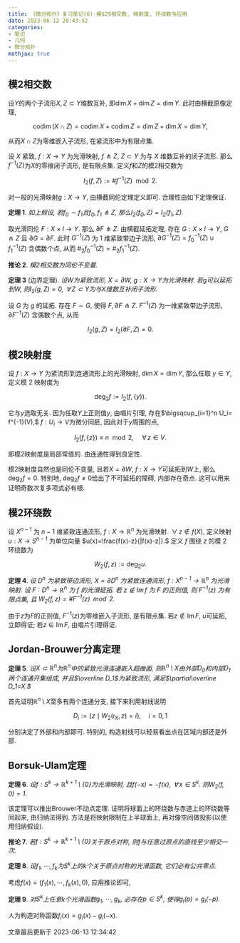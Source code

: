 ```yaml
---
title: 《微分拓扑》复习笔记(6)-模$2$相交数, 映射度, 环绕数与应用
date: 2023-06-12 20:43:52
categories: 
- 笔记
- 几何
- 微分拓扑
mathjax: true
---
```


## 模$2$相交数

设$Y$的两个子流形$X,Z\subset Y$维数互补, 即$\dim X+\dim Z=\dim Y.$
此时由横截原像定理,


$$
\operatorname{codim}(X\cap Z)=\operatorname{codim}X+\operatorname{codim}Z=\dim Z+\dim X=\dim Y,
$$


从而$X\cap Z$为零维嵌入子流形, 在紧流形中为有限点集.

设 $X$ 紧致, $f:X\rightarrow Y$ 为光滑映射, $f\pitchfork Z,$
$Z\subset Y$ 为与 $X$ 维数互补的闭子流形.
那么$f^{-1}(Z)$为$X$的零维闭子流形, 是有限点集.
定义$f$和$Z$的模$2$相交数为 

$$
I_2(f,Z):=\# f^{-1}(Z)\mod 2.
$$



对一般的光滑映射$g:X\rightarrow Y,$ 由横截同伦定理定义即可.
合理性由如下定理保证.

**定理 1**. *如上假设, 若$f_0\sim f_1$且$f_0,f_1\pitchfork Z,$ 那么$I_2(f_0,Z)=I_2(f_1,Z).$* 

取光滑同伦 $F:X\times I\rightarrow Y.$ 那么 $\partial F\pitchfork Z.$
由横截延拓定理, 存在 $G:X\times I\rightarrow Y,$ $G\pitchfork Z$ 且
$\partial G=\partial F.$ 此时 $G^{-1}(Z)$ 为 $1$ 维紧致带边子流形,
$\partial G^{-1}(Z)=f_0^{-1}(Z)\cup f_1^{-1}(Z)$ 含偶数个点, 从而
$\#_2 f_0^{-1}(Z)=\#_2f_1^{-1}(Z).$

**推论 2**. *模$2$相交数为同伦不变量.* 

**定理 3** (边界定理). *设$W$为紧致流形, $X=\partial W,$ $g:X\rightarrow Y$为光滑映射. 若$g$可以延拓到$W,$ 则$I_2(g,Z)=0,$ $\,\forall\,Z\subset Y$为与$X$维数互补闭子流形.* 

设 $G$ 为 $g$ 的延拓. 存在 $F\sim G,$ 使得 $F,\partial F\pitchfork Z.$
$F^{-1}(Z)$ 为一维紧致带边子流形, $\partial F^{-1}(Z)$ 含偶数个点, 从而



$$
I_2(g,Z)=I_2(\partial F,Z)=0.
$$



## 模$2$映射度

设 $f:X\rightarrow Y$ 为紧流形到连通流形上的光滑映射, $\dim X=\dim Y,$
那么任取 $y\in Y,$ 定义模 $2$ 映射度为 

$$
\deg_2f:=I_2(f,\{y\}).
$$


它与$y$选取无关. 因为任取$Y$上正则值$y$, 由唱片引理,
存在$\bigsqcup_{i=1}^n U_i= f^{-1}(V),$ $f:U_i\rightarrow V$为微分同胚,
因此对于$y$周围的点,


$$
I_2(f,\{z\})\equiv n\mod 2,\quad \,\forall\,z\in V.
$$


即模$2$映射度是局部常值的. 由连通性得到良定性.

模$2$映射度自然也是同伦不变量, 且若$X=\partial W,$
$f:X\rightarrow Y$可延拓到$W$上, 那么$\deg_2 f=0.$ 特别地,
$\deg_2f\neq 0$给出了不可延拓的障碍, 内部存在奇点.
这可以用来证明奇数次复多项式必有根.

## 模$2$环绕数

设 $X^{n-1}$ 为 $n-1$ 维紧致连通流形, $f:X\rightarrow \mathbb{R}^n$
为光滑映射. $\,\forall\,z\notin f(X),$ 定义映射 $u:X\rightarrow S^{n-1}$
为单位向量 $u(x)=\frac{f(x)-z}{|f(x)-z|}.$ 定义 $f$ 围绕 $z$ 的模 $2$
环绕数为



$$
W_2(f,z):=\deg_2 u.
$$



**定理 4**. *设 $D^n$ 为紧致带边流形, $X=\partial D^n$ 为紧致连通流形, $f:X^{n-1}\rightarrow \mathbb{R}^n$ 为光滑映射. 设 $F:D^n\rightarrow \mathbb{R}^n$ 为 $f$ 的光滑延拓. 若 $z\notin \operatorname{Im}f$ 为 $F$ 的正则值, 则 $F^{-1}(z)$ 为有限点集, 且 $W_2(f,z)=\# F^{-1}(z)\mod 2.$* 

由于$z$为$F$的正则值, $F^{-1}(z)$为零维嵌入子流形, 是有限点集.
若$z\notin \operatorname{Im}F,$ $u$可延拓, 立即得证;
若$z\in \operatorname{Im}F,$ 由唱片引理得证.

## Jordan-Brouwer分离定理

**定理 5**. *设$X\subset \mathbb{R}^n$为$\mathbb{R}^n$中的紧致光滑连通嵌入超曲面, 则$\mathbb{R}^n\setminus X$由外部$D_0$和内部$D_1$两个连通开集组成, 并且$\overline D_1$为紧致流形, 满足$\partial\overline D_1=X.$* 

首先证明$\mathbb{R}^n\setminus X$至多有两个连通分支, 接下来利用射线说明


$$
D_i:=\{z\mid W_2(\iota_X,z)=i\},\quad i=0,1
$$


分别决定了外部和内部即可. 特别的,
构造射线可以轻易看出点在区域内部还是外部.

## Borsuk-Ulam定理

**定理 6**. *设$f:S^k\rightarrow \mathbb{R}^{k+1}\setminus\{0\}$为光滑映射, 且$f(-x)=-f(x),$ $\,\forall\,x\in S^k.$ 则$W_2(f,0)=1.$* 

该定理可以推出Brouwer不动点定理.
证明将球面上的环绕数与赤道上的环绕数等同起来, 由归纳法得到.
方法是将映射限制在上半球面上, 再对像空间做投影(以使用归纳假设).

**推论 7**. *若$f:S^k\rightarrow \mathbb{R}^{k+1}\setminus\{0\}$关于原点对称, 则$f$与任意过原点的直线至少相交一次.* 

**定理 8**. *设$f_1,\cdots,f_k$为$S^k$上的$k$个关于原点对称的光滑函数, 它们必有公共零点.* 

考虑$f(x)=(f_1(x),\cdots,f_k(x),0),$ 应用推论即可,

**定理 9**. *对$S^k$上任意$k$个光滑函数$g_1,\cdots,g_k,$ 必存在$p\in S^k,$ 使得$g_i(p)=g_i(-p).$* 

人为构造对称函数$f_i(x)=g_i(x)-g_i(-x).$

文章最后更新于 2023-06-13 12:34:42 
